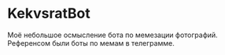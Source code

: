 # KekvsratBot

Моё небольшое осмысление бота по мемезации фотографий.
Референсом были боты по мемам в телеграмме.
